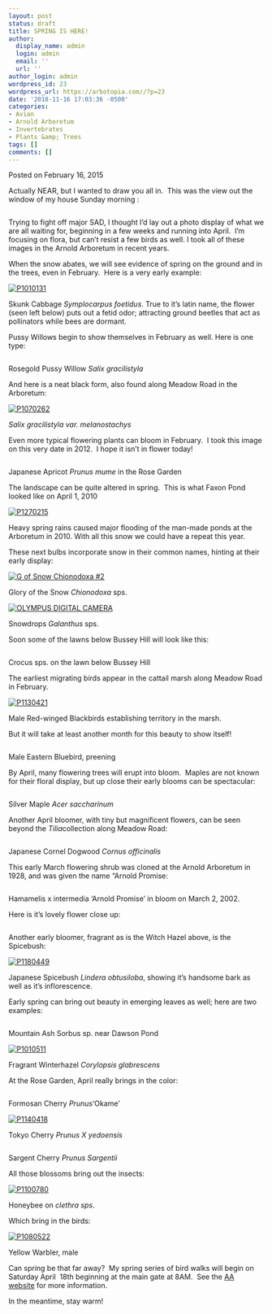 ```yaml
---
layout: post
status: draft
title: SPRING IS HERE!
author:
  display_name: admin
  login: admin
  email: ''
  url: ''
author_login: admin
wordpress_id: 23
wordpress_url: https://arbotopia.com//?p=23
date: '2018-11-16 17:03:36 -0500'
categories:
- Avian
- Arnold Arboretum
- Invertebrates
- Plants &amp; Trees
tags: []
comments: []
---
```









<p>Posted on February 16, 2015</a></p>





<p>Actually NEAR, but I wanted to draw you all in.&nbsp; This was the view out the window of my house Sunday morning :</p>


<p><!-- wp:image {"id":322} --></p>
 <img src="https://i2.wp.com/arbotopia.com/wp-content/uploads/2018/11/P1090439.jpg?fit=525%2C394&amp;ssl=1" alt="" class="wp-image-322"/> 





<p>Trying to fight off major SAD, I thought I&rsquo;d lay out a photo display of what we are all waiting for, beginning in a few weeks and running into April.&nbsp; I&rsquo;m focusing on flora, but can&rsquo;t resist a few birds as well. I took all of these images in the Arnold Arboretum in recent years.</p>





<p>When the snow abates, we will see evidence of spring on the ground and in the trees, even in February.&nbsp; Here is a very early example:</p>


<p><!-- wp:image {"id":999,"linkDestination":"custom"} --></p>
 <a href="https://web.archive.org/web/20150501173156/http://www.arbotopia.com/wp-content/uploads/2015/02/P1010131.jpg"><img src="https://web.archive.org/web/20150501173156im_/http://www.arbotopia.com/wp-content/uploads/2015/02/P1010131.jpg" alt="P1010131" class="wp-image-999"/></a> 





<p>Skunk Cabbage&nbsp;<em>Symplocarpus foetidus</em>. True to it&rsquo;s latin name, the flower (seen left below) puts out a fetid odor; attracting ground beetles that act as pollinators while bees are dormant.</p>





<p>Pussy Willows begin to show themselves in February as well. Here is one type:</p>


<p><!-- wp:image {"id":323} --></p>
 <img src="https://i0.wp.com/arbotopia.com/wp-content/uploads/2018/11/P1220766.jpg?fit=525%2C419&amp;ssl=1" alt="" class="wp-image-323"/> 





<p>Rosegold Pussy Willow&nbsp;<em>Salix gracilistyla</em></p>





<p>And here is a neat black form, also found along Meadow Road in the Arboretum:</p>


<p><!-- wp:image {"id":1001,"linkDestination":"custom"} --></p>
 <a href="https://web.archive.org/web/20150501173156/http://www.arbotopia.com/wp-content/uploads/2015/02/P1070262.jpg"><img src="https://web.archive.org/web/20150501173156im_/http://www.arbotopia.com/wp-content/uploads/2015/02/P1070262.jpg" alt="P1070262" class="wp-image-1001"/></a> 





<p><em>Salix gracilistyla var. melanostachys</em></p>





<p>Even more typical flowering plants can bloom in February.&nbsp; I took this image on this very date in 2012.&nbsp; I hope it isn&rsquo;t in flower today!</p>


<p><!-- wp:image {"id":324} --></p>
 <img src="https://i2.wp.com/arbotopia.com/wp-content/uploads/2018/11/IMG_7695.jpg?fit=525%2C542&amp;ssl=1" alt="" class="wp-image-324"/> 





<p>Japanese Apricot&nbsp;<em>Prunus mume</em>&nbsp;in the Rose Garden</p>





<p>The landscape can be quite altered in spring.&nbsp; This is what Faxon Pond looked like on April 1, 2010</p>


<p><!-- wp:image {"id":1003,"linkDestination":"custom"} --></p>
 <a href="https://web.archive.org/web/20150501173156/http://www.arbotopia.com/wp-content/uploads/2015/02/P1270215.jpg"><img src="https://web.archive.org/web/20150501173156im_/http://www.arbotopia.com/wp-content/uploads/2015/02/P1270215.jpg" alt="P1270215" class="wp-image-1003"/></a> 





<p>Heavy spring rains caused major flooding of the man-made ponds at the Arboretum in 2010. With all this snow we could have a repeat this year.</p>





<p>These next bulbs incorporate snow in their common names, hinting at their early display:</p>


<p><!-- wp:image {"id":1007,"linkDestination":"custom"} --></p>
 <a href="https://web.archive.org/web/20150501173156/http://www.arbotopia.com/wp-content/uploads/2015/02/G-of-Snow-Chionodoxa-2.jpg"><img src="https://web.archive.org/web/20150501173156im_/http://www.arbotopia.com/wp-content/uploads/2015/02/G-of-Snow-Chionodoxa-2.jpg" alt="G of Snow  Chionodoxa #2" class="wp-image-1007"/></a> 





<p>Glory of the Snow&nbsp;<em>Chionodoxa</em>&nbsp;sps.</p>


<p><!-- wp:image {"id":1008,"linkDestination":"custom"} --></p>
 <a href="https://web.archive.org/web/20150501173156/http://www.arbotopia.com/wp-content/uploads/2015/02/P3230021.jpg"><img src="https://web.archive.org/web/20150501173156im_/http://www.arbotopia.com/wp-content/uploads/2015/02/P3230021.jpg" alt="OLYMPUS DIGITAL CAMERA" class="wp-image-1008"/></a> 





<p>Snowdrops&nbsp;<em>Galanthus</em>&nbsp;sps.</p>





<p>Soon some of the lawns below Bussey Hill will look like this:</p>


<p><!-- wp:image {"id":325} --></p>
 <img src="https://i1.wp.com/arbotopia.com/wp-content/uploads/2018/11/Crocus.jpg?fit=525%2C289&amp;ssl=1" alt="" class="wp-image-325"/> 





<p>Crocus sps. on the lawn below Bussey Hill</p>





<p>The earliest migrating birds appear in the cattail marsh along Meadow Road in February.</p>


<p><!-- wp:image {"id":790,"linkDestination":"custom"} --></p>
 <a href="https://web.archive.org/web/20150501173156/http://www.arbotopia.com/wp-content/uploads/2014/03/P1130421.jpg"><img src="https://web.archive.org/web/20150501173156im_/http://www.arbotopia.com/wp-content/uploads/2014/03/P1130421.jpg" alt="P1130421" class="wp-image-790"/></a> 





<p>Male Red-winged Blackbirds establishing territory in the marsh.</p>





<p>But it will take at least another month for this beauty to show itself!</p>


<p><!-- wp:image {"id":326} --></p>
 <img src="https://i2.wp.com/arbotopia.com/wp-content/uploads/2018/11/P1040564.jpg?fit=525%2C469&amp;ssl=1" alt="" class="wp-image-326"/> 





<p>Male Eastern Bluebird, preening</p>





<p>By April, many flowering trees will erupt into bloom.&nbsp; Maples are not known for their floral display, but up close their early blooms can be spectacular:</p>


<p><!-- wp:image {"id":327} --></p>
 <img src="https://i0.wp.com/arbotopia.com/wp-content/uploads/2018/11/P1180549.jpg?fit=525%2C531&amp;ssl=1" alt="" class="wp-image-327"/> 





<p>Silver Maple&nbsp;<em>Acer saccharinum</em></p>





<p>Another April bloomer, with tiny but magnificent flowers, can be seen beyond the&nbsp;<em>Tilia</em>collection along Meadow Road:</p>


<p><!-- wp:image {"id":328} --></p>
 <img src="https://i2.wp.com/arbotopia.com/wp-content/uploads/2018/11/P1130908.jpg?fit=525%2C470&amp;ssl=1" alt="" class="wp-image-328"/> 





<p>Japanese Cornel Dogwood&nbsp;<em>Cornus officinalis</em></p>





<p>This early March flowering shrub was cloned at the Arnold Arboretum in 1928, and was given the name &ldquo;Arnold Promise:</p>


<p><!-- wp:image {"id":329} --></p>
 <img src="https://i0.wp.com/arbotopia.com/wp-content/uploads/2018/11/P1040500.jpg?fit=525%2C379&amp;ssl=1" alt="" class="wp-image-329"/> 





<p>Hamamelis x intermedia &lsquo;Arnold Promise&rsquo; in bloom on March 2, 2002.</p>





<p>Here is it&rsquo;s lovely flower close up:</p>


<p><!-- wp:image {"id":330} --></p>
 <img src="https://i0.wp.com/arbotopia.com/wp-content/uploads/2018/11/H.-x-intermedia-22Arnold-Promise.jpg?fit=525%2C376&amp;ssl=1" alt="" class="wp-image-330"/> 





<p>Another early bloomer, fragrant as is the Witch Hazel above, is the Spicebush:</p>


<p><!-- wp:image {"id":1020,"linkDestination":"custom"} --></p>
 <a href="https://web.archive.org/web/20150501173156/http://www.arbotopia.com/wp-content/uploads/2015/02/P1180449.jpg"><img src="https://web.archive.org/web/20150501173156im_/http://www.arbotopia.com/wp-content/uploads/2015/02/P1180449.jpg" alt="P1180449" class="wp-image-1020"/></a> 





<p>Japanese Spicebush&nbsp;<em>Lindera obtusiloba</em>, showing it&rsquo;s handsome bark as well as it&rsquo;s inflorescence.</p>





<p>Early spring can bring out beauty in emerging leaves as well; here are two examples:</p>


<p><!-- wp:image {"id":331} --></p>
 <img src="https://i0.wp.com/arbotopia.com/wp-content/uploads/2018/11/P1080087.jpg?fit=525%2C532&amp;ssl=1" alt="" class="wp-image-331"/> 





<p>Mountain Ash Sorbus sp. near Dawson Pond</p>


<p><!-- wp:image {"id":1022,"linkDestination":"custom"} --></p>
 <a href="https://web.archive.org/web/20150501173156/http://www.arbotopia.com/wp-content/uploads/2015/02/P1010511.jpg"><img src="https://web.archive.org/web/20150501173156im_/http://www.arbotopia.com/wp-content/uploads/2015/02/P1010511.jpg" alt="P1010511" class="wp-image-1022"/></a> 





<p>Fragrant Winterhazel<em>&nbsp;Corylopsis glabrescens&nbsp;<br></em></p>





<p>At the Rose Garden, April really brings in the color:</p>


<p><!-- wp:image {"id":332} --></p>
 <img src="https://i2.wp.com/arbotopia.com/wp-content/uploads/2018/11/IMG_5783.jpg?fit=525%2C446&amp;ssl=1" alt="" class="wp-image-332"/> 





<p>Formosan Cherry&nbsp;<em>Prunus</em>&lsquo;Okame&rsquo;</p>


<p><!-- wp:image {"id":1026,"linkDestination":"custom"} --></p>
 <a href="https://web.archive.org/web/20150501173156/http://www.arbotopia.com/wp-content/uploads/2015/02/P1140418.jpg"><img src="https://web.archive.org/web/20150501173156im_/http://www.arbotopia.com/wp-content/uploads/2015/02/P1140418.jpg" alt="P1140418" class="wp-image-1026"/></a> 





<p>Tokyo Cherry&nbsp;<em>Prunus X yedoensis</em></p>


<p><!-- wp:image {"id":333} --></p>
 <img src="https://i0.wp.com/arbotopia.com/wp-content/uploads/2018/11/P1180850_1.jpg?fit=525%2C394&amp;ssl=1" alt="" class="wp-image-333"/> 





<p>Sargent Cherry&nbsp;<em>Prunus Sargentii</em></p>





<p>All those blossoms bring out the insects:</p>


<p><!-- wp:image {"id":1030,"linkDestination":"custom"} --></p>
 <a href="https://web.archive.org/web/20150501173156/http://www.arbotopia.com/wp-content/uploads/2015/02/P1100780.jpg"><img src="https://web.archive.org/web/20150501173156im_/http://www.arbotopia.com/wp-content/uploads/2015/02/P1100780.jpg" alt="P1100780" class="wp-image-1030"/></a> 





<p>Honeybee on&nbsp;<em>clethra sps</em>.</p>





<p>Which bring in the birds:</p>


<p><!-- wp:image {"id":1031,"linkDestination":"custom"} --></p>
 <a href="https://web.archive.org/web/20150501173156/http://www.arbotopia.com/wp-content/uploads/2015/02/P1080522.jpg"><img src="https://web.archive.org/web/20150501173156im_/http://www.arbotopia.com/wp-content/uploads/2015/02/P1080522.jpg" alt="P1080522" class="wp-image-1031"/></a> 





<p>Yellow Warbler, male</p>





<p>Can spring be that far away?&nbsp; My spring series of bird walks will begin on Saturday April&nbsp; 18th beginning at the main gate at 8AM.&nbsp; See the&nbsp;<a href="https://web.archive.org/web/20150501173156/http://www.arboretum.harvard.edu/">AA website</a>&nbsp;for more information.</p>





<p>In the meantime, stay warm!<br></p>


